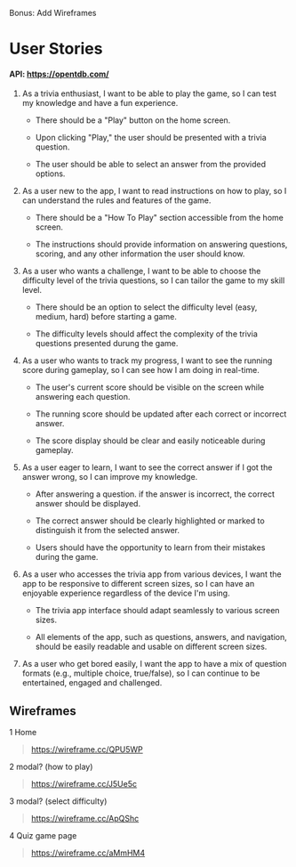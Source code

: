 
Bonus: Add Wireframes


# User Stories

#### API: https://opentdb.com/
1. As a trivia enthusiast, I want to be able to play the game, so I can test my knowledge and have a fun experience.
   
    - There should be a "Play" button on the home screen.

    - Upon clicking "Play," the user should be presented with a trivia question.

    - The user should be able to select an answer from the provided options.

2. As a user new to the app, I want to read instructions on how to play, so I can understand the rules and features of the game. 

    - There should be a "How To Play" section accessible from the home screen. 

    - The instructions should provide information on answering questions, scoring, and any other information the user should know.
3. As a user who wants a challenge, I want to be able to choose the difficulty level of the trivia questions, so I can tailor the game to my skill level. 

    - There should be an option to select the difficulty level (easy, medium, hard) before starting a game.

    - The difficulty levels should affect the complexity of the trivia questions presented durung the game. 

4. As a user who wants to track my progress, I want to see the running score during gameplay, so I can see how I am doing in real-time.

    - The user's current score should be visible on the screen while answering each question.

    - The running score should be updated after each correct or incorrect answer. 

    - The score display should be clear and easily noticeable during gameplay.

5. As a user eager to learn, I want to see the correct answer if I got the answer wrong, so I can improve my knowledge. 

    - After answering a question. if the answer is incorrect, the correct answer should be displayed. 

    - The correct answer should be clearly highlighted or marked to distinguish it from the selected answer. 

    - Users should have the opportunity to learn from their mistakes during the game. 

6. As a user who accesses the trivia app from various devices, I want the app to be responsive to different screen sizes, so I can have an enjoyable experience regardless of the device I'm using.

    - The trivia app interface should adapt seamlessly to various screen sizes.

    - All elements of the app, such as questions, answers, and navigation, should be easily readable and usable on different screen sizes.

7. As a user who get bored easily, I want the app to have a mix of question formats (e.g., multiple choice, true/false), so I can continue to be entertained, engaged and challenged. 
<!-- 
8. As a competitive user, I want to be able to add my score to the high score leaderboard, so I can compare my performance with others or myself. 

    - After completting the game, the user should see their final score.

    - There should be an option to add the score to the high score leaderboard.

    - The high score leaderboard should be accessible from the home screen.  -->

## Wireframes

1 Home
>https://wireframe.cc/QPU5WP

2 modal? (how to play)
>https://wireframe.cc/J5Ue5c

3 modal? (select difficulty)
>https://wireframe.cc/ApQShc

4 Quiz game page
>https://wireframe.cc/aMmHM4





